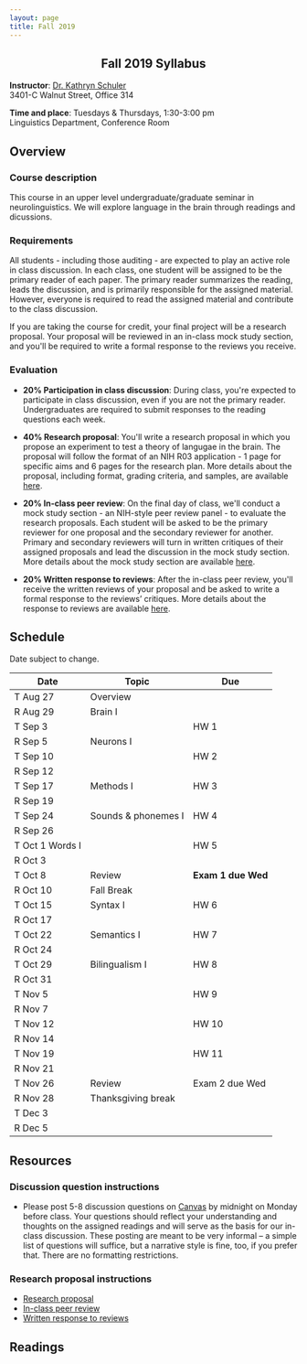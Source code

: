 ```yaml
---
layout: page
title: Fall 2019
---
```


<h2 align="center">Fall 2019 Syllabus</h2>

**Instructor**: [Dr. Kathryn Schuler](mailto:kschuler@sas.upenn.edu)  
3401-C Walnut Street, Office 314

**Time and place**: Tuesdays & Thursdays, 1:30-3:00 pm   
Linguistics Department, Conference Room

## Overview

### Course description
This course in an upper level undergraduate/graduate seminar in neurolinguistics. We will explore language in the brain through readings and dicussions.

### Requirements
All students - including those auditing - are expected to play an active role in class discussion. In each class, one student will be assigned to be the primary reader of each paper.  The primary reader summarizes the reading, leads the discussion, and is primarily responsible for the assigned material.  However, everyone is required to read the assigned material and contribute to the class discussion.

If you are taking the course for credit, your final project will be a research proposal.  Your proposal will be reviewed in an in-class mock study section, and you'll be required to write a formal response to the reviews you receive.

### Evaluation

* **20% Participation in class discussion**: During class, you're expected to participate in class discussion, even if you are not the primary reader. Undergraduates are required to submit responses to the reading questions each week.

* **40% Research proposal**: You'll write a research proposal in which you propose an experiment to test a theory of langugae in the brain.  The proposal will follow the format of an NIH R03 application - 1 page for specific aims and 6 pages for the research plan.  More details about the proposal, including format, grading criteria, and samples, are available [here](spring2019/research-proposal).

* **20% In-class peer review**: On the final day of class, we'll conduct a mock study section - an NIH-style peer review panel - to evaluate the research proposals.   Each student will be asked to be the primary reviewer for one proposal and the secondary reviewer for another.  Primary and secondary reviewers will turn in written critiques of their assigned proposals and lead the discussion in the mock study section.  More details about the mock study section are available [here](spring2019/research-proposal#in-class-peer-review).


* **20% Written response to reviews**: After the in-class peer review, you'll receive the written reviews of your proposal and  be asked to write a formal response to the reviews’ critiques. More details about the response to reviews are available [here](spring2019/research-proposal#written-response-to-reviews).

## Schedule

Date subject to change.

Date | Topic | Due
--- | --- | ---
T Aug 27 | Overview | 
R Aug 29 | Brain I | 
T Sep 3 |  | HW 1
R Sep 5 | Neurons I | 
T Sep 10 |  | HW 2
R Sep 12 |  | 
T Sep 17 | Methods I | HW 3
R Sep 19 | | 
T Sep 24 | Sounds & phonemes I | HW 4
R Sep 26  | | 
T Oct 1 Words I | | HW 5
R Oct 3 | | 
T Oct 8 | Review | **Exam 1 due Wed**
R Oct 10 | Fall Break | 
T Oct 15 | Syntax I | HW 6
R Oct 17 | | 
T Oct 22 | Semantics I | HW 7
R Oct 24 | | 
T Oct 29 | Bilingualism I | HW 8
R Oct 31 | | 
T Nov 5 | | HW 9
R Nov 7 | | 
T Nov 12 | | HW 10
R Nov 14| | 
T Nov 19 | | HW 11
R Nov 21 | | 
T Nov 26 | Review | Exam 2 due Wed
R Nov 28 | Thanksgiving break |
T Dec 3 | | 
R Dec 5| |


## Resources

### Discussion question instructions

* Please post 5-8 discussion questions on [Canvas](https://canvas.upenn.edu/) by midnight on Monday before class. Your questions should reflect your understanding and thoughts on the assigned readings and will serve as the basis for our in-class discussion. These posting are meant to be very informal – a simple list of questions will suffice, but a narrative style is fine, too, if you prefer that.  There are no formatting restrictions.

### Research proposal instructions

* [Research proposal](spring2019/research-proposal.html)
* [In-class peer review](spring2019/research-proposal.html#in-class-peer-review)
* [Written response to reviews](spring2019/research-proposal.html#written-response-to-reviews)


## Readings

<!--stackedit_data:
eyJoaXN0b3J5IjpbMTI1MzM3MDI5OCwtODcyOTczOTcwXX0=
-->